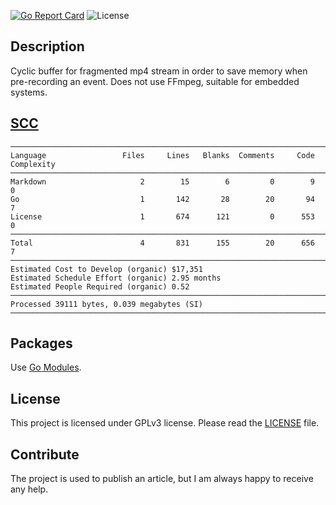 [![Go Report Card](https://goreportcard.com/badge/github.com/dreddsa5dies/mp4ring)](https://goreportcard.com/report/github.com/dreddsa5dies/mp4ring) ![License](https://img.shields.io/github/license/dreddsa5dies/mp4ring)  

## Description
Cyclic buffer for fragmented mp4 stream in order to save memory when pre-recording an event.
Does not use FFmpeg, suitable for embedded systems.

## [SCC](https://github.com/boyter/scc)
```
───────────────────────────────────────────────────────────────────────────────
Language                 Files     Lines   Blanks  Comments     Code Complexity
───────────────────────────────────────────────────────────────────────────────
Markdown                     2        15        6         0        9          0
Go                           1       142       28        20       94          7
License                      1       674      121         0      553          0
───────────────────────────────────────────────────────────────────────────────
Total                        4       831      155        20      656          7
───────────────────────────────────────────────────────────────────────────────
Estimated Cost to Develop (organic) $17,351
Estimated Schedule Effort (organic) 2.95 months
Estimated People Required (organic) 0.52
───────────────────────────────────────────────────────────────────────────────
Processed 39111 bytes, 0.039 megabytes (SI)
───────────────────────────────────────────────────────────────────────────────
```

## Packages
Use [Go Modules](https://blog.golang.org/using-go-modules).

## License
This project is licensed under GPLv3 license. Please read the [LICENSE](https://img.shields.io/github/license/dreddsa5dies/mp4ring) file.  

## Contribute
The project is used to publish an article, but I am always happy to receive any help.